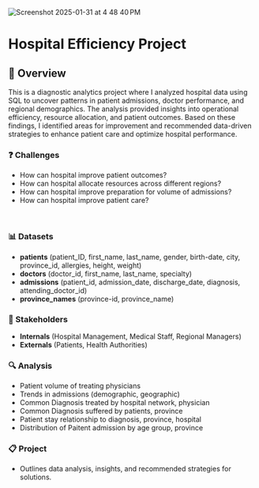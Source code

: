 ![Screenshot 2025-01-31 at 4 48 40 PM](https://github.com/user-attachments/assets/e4722992-9eda-402d-a0a7-c67599494667)

# Hospital Efficiency Project 

##      📄  Overview  
This is a diagnostic analytics project where I analyzed hospital data using SQL to uncover patterns in patient admissions, doctor performance, and regional demographics. The analysis provided insights into operational efficiency, resource allocation, and patient outcomes. Based on these findings, I identified areas for improvement and recommended data-driven strategies to enhance patient care and optimize hospital performance.

###    ❓ Challenges

- How can hospital improve patient outcomes? 
- How can hospital allocate resources across different regions?
- How can hospital improve preparation for volume of admissions?
- How can hospital improve patient care?
 
‭  
###    📊 Datasets

-  **patients** 
(patient_ID, first_name, last_name, gender, birth-date, city, province_id, allergies, height, weight) 
- **doctors** 
(doctor_id, first_name, last_name, specialty)
- **admissions** 
(patient_id, admission_date, discharge_date, diagnosis, attending_doctor_id)
- **province_names** 
(province-id, province_name)


###   💼  Stakeholders

- **Internals** 
(Hospital Management, Medical Staff, Regional Managers)
- **Externals** 
(Patients, Health Authorities)


###   🔍  Analysis 
- Patient volume of treating physicians 
- Trends in admissions (demographic, geographic)
- Common Diagnosis treated by hospital network, physician
- Common Diagnosis suffered by patients, province
- Patient stay relationship to diagnosis, province, hospital
- Distribution of Paitent admission by age group, province


###    📋   Project
-  Outlines data analysis, insights, and recommended strategies for solutions.
